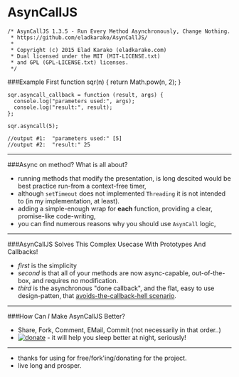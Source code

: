 # AsynCallJS
    /* AsynCallJS 1.3.5 - Run Every Method Asynchronously, Change Nothing.
     * https://github.com/eladkarako/AsynCallJS/
     *
     * Copyright (c) 2015 Elad Karako (eladkarako.com)
     * Dual licensed under the MIT (MIT-LICENSE.txt)
     * and GPL (GPL-LICENSE.txt) licenses.
     */


###Example First
    function sqr(n) {
      return Math.pow(n, 2);
    }

    sqr.asyncall_callback = function (result, args) {
      console.log("parameters used:", args);
      console.log("result:", result);
    };

    sqr.asyncall(5);
    
    //output #1:  "parameters used:" [5]
    //output #2:  "result:" 25
<hr/>

###Async on method? What is all about?
 - running methods that modify the presentation, is long descited would be best practice run-from a context-free timer,
 - although `setTimeout` does not implemented `Threading` it is not intended to (in my implementation, at least).
 - adding a simple-enough wrap for **each** function, providing a clear, promise-like code-writing,
 - you can find numerous reasons why you should use `AsynCall` logic,

<hr/>

###AsynCallJS Solves This Complex Usecase With Prototypes And Callbacks!
 - *first* is the simplicity
 - *second* is that all of your methods are now async-capable, out-of-the-box, and requires no modification.
 - *third* is the asynchronous "done callback", and the flat, easy to use design-patten, that [avoids-the-callback-hell scenario](http://callbackhell.com/).

<hr/>

###How Can *I* Make AsynCallJS Better?
 - Share, Fork, Comment, EMail, Commit (not necessarily in that order..)
 - <a href="https://www.paypal.com/cgi-bin/webscr?cmd=_donations&business=7994YX29444PA&lc=IL&item_name=GitHub%20AsynCall%2eJS%20Donation&amount=5%2e00&currency_code=USD&bn=PP%2dDonationsBF%3abtn_donate_SM%2egif%3aNonHosted"><img src="https://i.imgur.com/ilcj8Ij.png?1" alt="donate"/></a> - it will help you sleep better at night, seriously!

<hr/>

-  thanks for using for free/fork'ing/donating for the project.
-  live long and prosper.
